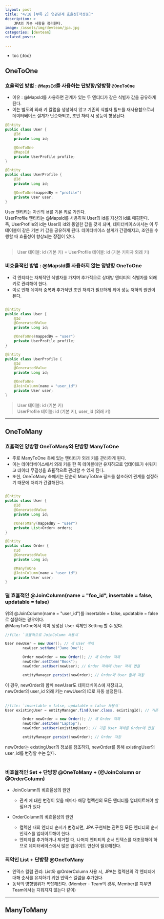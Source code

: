 ```yaml
---
layout: post
title: "4/18 [부록 2] 연관관계 효율성[작성중]"
description: >
    JPA의 기본 사항을 정리한다.
image: /assets/img/devteam/jpa.jpg
categories: [devteam]
related_posts:
  
---
```

* toc
{:toc}

## OneToOne

### 효율적인 방법 : `@MapsId`를 사용하는 단방향/양방향 `@OneToOne`

* 이유 : @MapsId를 사용하면 관계가 있는 두 엔티티가 같은 식별자 값을 공유하게 된다.
* 이는 별도의 외래 키 칼럼을 생성하지 않고 기존의 식별자 필드를 재사용함으로써 데이터베이스 설계가 단순화되고, 조인 처리 시 성능이 향상된다.


```java
@Entity
public class User {
    @Id
    private Long id;

    @OneToOne
    @MapsId
    private UserProfile profile;
}

@Entity
public class UserProfile {
    @Id
    private Long id;

    @OneToOne(mappedBy = "profile")
    private User user;
}

```

User 엔티티는 자신의 id를 기본 키로 가진다.<br>
UserProfile 엔티티는 @MapsId를 사용하여 User의 id를 자신의 id로 매핑한다.<br>
즉, UserProfile의 id는 User의 id와 동일한 값을 갖게 되며, 데이터베이스에서는 이 두 테이블이 같은 기본 키 값을 공유하게 된다.
데이터베이스 설계가 간결해지고, 조인을 수행할 때 효율성이 향상되는 장점이 있다.<br><br>


> User 테이블: id (기본 키) = UserProfile 테이블: id (기본 키이자 외래 키)


### 비효율적인 방법 : @MapsId를 사용하지 않는 양방향 OneToOne
* 각 엔티티는 자체적인 식별자를 가지며 추가적으로 상대방 엔티티의 식별자를 외래 키로 관리해야 한다.
* 이로 인해 데이터 중복과 추가적인 조인 처리가 필요하게 되어 성능 저하의 원인이 된다.


```java

@Entity
public class User {
    @Id
    @GeneratedValue
    private Long id;

    @OneToOne(mappedBy = "user")
    private UserProfile profile;
}

@Entity
public class UserProfile {
    @Id
    @GeneratedValue
    private Long id;

    @OneToOne
    @JoinColumn(name = "user_id")
    private User user;
}

```

> User 테이블: id (기본 키) <br>
> UserProfile 테이블: id (기본 키), user_id (외래 키)


---


## OneToMany

### 효율적인 양방향 OneToMany와 단방향 ManyToOne

* 주로 ManyToOne 측에 있는 엔티티가 외래 키를 관리하게 된다.
* 이는 데이터베이스에서 외래 키를 한 쪽 테이블에만 유지하므로 업데이트가 쉬워지고 데이터 무결성을 효율적으로 관리할 수 있게 된다.
* 또한, OneToMany 측에서는 단순히 ManyToOne 필드를 참조하여 관계를 설정하기 때문에 처리가 간결해진다.

```java

@Entity
public class User {
    @Id
    @GeneratedValue
    private Long id;

    @OneToMany(mappedBy = "user")
    private List<Order> orders;
}

@Entity
public class Order {
    @Id
    @GeneratedValue
    private Long id;

    @ManyToOne
    @JoinColumn(name = "user_id")
    private User user;
}

```

### 덜 효율적인 @JoinColumn(name = "foo_id", insertable = false, updatable = false)

위의 @JoinColumn(name = "user_id")를 insertable = false, updatable = false로 설정하는 경우이다.<br>
@ManyToOne에서 이미 생성된 User 객체만 Setting 할 수 있다.<br>

```java
//file: `효율적으로 JoinColumn 사용시`

User newUser = new User(); // 새 User 객체
        newUser.setName("Jane Doe");

        Order newOrder = new Order(); // 새 Order 객체
        newOrder.setItem("Book");
        newOrder.setUser(newUser); // Order 객체에 User 객체 연결

        entityManager.persist(newOrder); // Order와 User 함께 저장

```

이 경우, newOrder와 함께 newUser도 데이터베이스에 저장되고,<br>
newOrder의 user_id 외래 키는 newUser의 ID로 자동 설정된다.<br><br>

```java
//file: `insertable = false, updatable = false 사용시`
User existingUser = entityManager.find(User.class, existingId); // 기존 User 검색

        Order newOrder = new Order(); // 새 Order 객체
        newOrder.setItem("Laptop");
        newOrder.setUser(existingUser); // 기존 User 객체를 Order에 연결

        entityManager.persist(newOrder); // Order 저장

```

newOrder는 existingUser의 정보를 참조하되, newOrder를 통해 existingUser의 user_id를 변경할 수는 없다.<br><br>

### 비효율적인 Set + 단방향 @OneToMany + (@JoinColumn or @OrderColumn) 


* JoinColumn의 비효율성의 원인
  * 관계                                      에 대한 변경이 있을 때마다 해당 컬렉션의 모든 엔티티를 업데이트해야 할 필요가 있다

* OrderColumn의 비효율성의 원인
  * 컬렉션 내의 엔티티 순서가 변경되면, JPA 구현체는 관련된 모든 엔티티의 순서 인덱스를 업데이트해야 한다.
  * 엔티티를 추가하거나 제거할 때, 나머지 엔티티의 순서 인덱스를 재조정해야 하므로 데이터베이스에서 많은 업데이트 연산이 필요해진다.



### 최악인 List + 단방향 @OneToMany

* 인덱스 컬럼 관리: List와 @OrderColumn 사용 시, JPA는 컬렉션의 각 엔티티에 대해 순서를 유지하기 위한 인덱스 컬럼을 추가한다.<br>
* 동작의 영향범위가 복잡해진다. (Member - Team의 경우, Member를 지우면 Team에서는 지워지지 않는다 같이)<br>


---


## ManyToMany